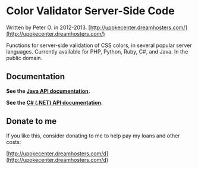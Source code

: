 Color Validator Server-Side Code
===========

Written by Peter O. in 2012-2013. [http://upokecenter.dreamhosters.com/](http://upokecenter.dreamhosters.com/)

Functions for server-side validation of CSS colors, in several popular server languages.
Currently available for PHP, Python, Ruby, C#, and Java.  In the public domain.

Documentation
------------

**See the [Java API documentation](https://peteroupc.github.io/colorvalidator/api/).**

**See the [C# (.NET) API documentation](https://peteroupc.github.io/colorvalidator/docs/).**

## Donate to me

If you like this, consider donating to me to help pay my loans and other costs:

[http://upokecenter.dreamhosters.com/d](http://upokecenter.dreamhosters.com/d)
